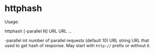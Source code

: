 # httphash

Usage:

  httphash [-parallel N] URL URL ...

  -parallel int
        number of parallel requests (default 10)
  URL string
        URL that used to get hash of response. May start with `http://` prefix or without it.